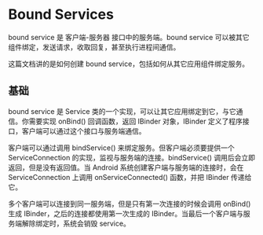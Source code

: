 # Bound Services
bound service 是 客户端-服务器 接口中的服务端。bound service 可以被其它组件绑定，发送请求，收取回复，甚至执行进程间通信。

这篇文档讲的是如何创建 bound service，包括如何从其它应用组件绑定服务。

## 基础
bound service 是 Service 类的一个实现，可以让其它应用绑定到它，与它通信。你需要实现 onBind() 回调函数，返回 IBinder 对象，IBinder 定义了程序接口，客户端可以通过这个接口与服务端通信。

客户端可以通过调用 bindService() 来绑定服务。但客户端必须要提供一个 ServiceConnection 的实现，监视与服务端的连接。bindService()
调用后会立即返回，但是没有返回值。当 Android 系统创建客户端与服务端的连接时，会在 ServiceConnection 上调用 onServiceConnected() 函数，并把 IBinder 传递给它。

多个客户端可以连接到同一服务端，但是只有第一次连接的时候会调用 onBind() 生成 IBinder，之后的连接都使用第一次生成的 IBinder。当最后一个客户端与服务端解除绑定时，系统会销毁 service。

